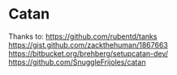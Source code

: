 # Catan

Thanks to:
https://github.com/rubentd/tanks
https://gist.github.com/zackthehuman/1867663
https://bitbucket.org/brehberg/setupcatan-dev/
https://github.com/SnuggleFrijoles/catan
